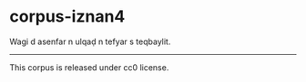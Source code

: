 # corpus-iznan4
Wagi d asenfar n ulqaḍ n tefyar s teqbaylit.
______________________________
This corpus is released under cc0 license.
